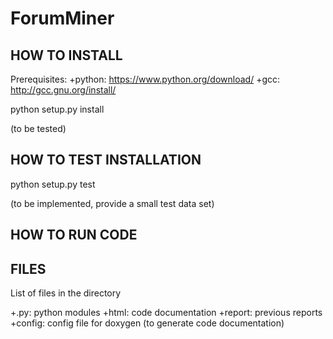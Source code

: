 ForumMiner
==========

HOW TO INSTALL
--------------

Prerequisites:
+python:	https://www.python.org/download/
+gcc:		http://gcc.gnu.org/install/

python setup.py install 

(to be tested)


HOW TO TEST INSTALLATION
------------------------

python setup.py test 

(to be implemented, provide a small test data set)


HOW TO RUN CODE
---------------


FILES
-----
List of files in the directory

+.py: 		python modules
+html:		code documentation
+report:	previous reports
+config:	config file for doxygen (to generate code documentation)
